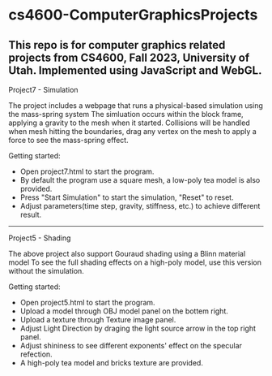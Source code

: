 # cs4600-ComputerGraphicsProjects
This repo is for computer graphics related projects from CS4600, Fall 2023, University of Utah.
Implemented using JavaScript and WebGL. 
-------------------------------------------------------
Project7 - Simulation

The project includes a webpage that runs a physical-based simulation using the mass-spring system
The simluation occurs within the block frame, applying a gravity to the mesh when it started. Collisions will be handled when mesh hitting the boundaries, drag any vertex on the mesh to apply a force to see the mass-spring effect.

Getting started:
- Open project7.html to start the program.
- By default the program use a square mesh, a low-poly tea model is also provided.
- Press "Start Simulation" to start the simulation, "Reset" to reset.
- Adjust parameters(time step, gravity, stiffness, etc.) to achieve different result.

-------------------------------------------------------
Project5 - Shading

The above project also support Gouraud shading using a Blinn material model
To see the full shading effects on a high-poly model, use this version without the simulation.

Getting started:
- Open project5.html to start the program.
- Upload a model through OBJ model panel on the bottem right.
- Upload a texture through Texture image panel.
- Adjust Light Direction by draging the light source arrow in the top right panel.
- Adjust shininess to see different exponents' effect on the specular refection.
- A high-poly tea model and bricks texture are provided.
